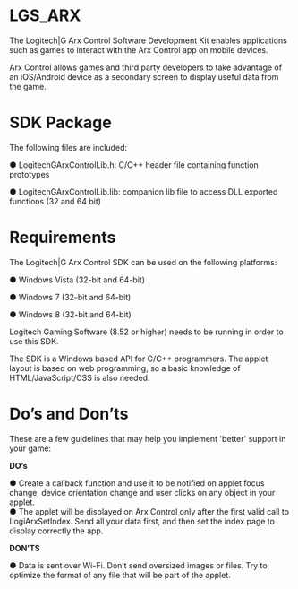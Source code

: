 # LGS_ARX
The Logitech|G Arx Control Software Development Kit enables applications such as games to interact with the Arx Control app on mobile devices.

Arx Control allows games and third party developers to take advantage of an iOS/Android device as a secondary screen to display useful data from the game.

# SDK Package
The following files are included:

● LogitechGArxControlLib.h: C/C++ header file containing function prototypes

● LogitechGArxControlLib.lib: companion lib file to access DLL exported functions (32 and 64 bit)

# Requirements
The Logitech|G Arx Control SDK can be used on the following platforms:

● Windows Vista (32-bit and 64-bit)

● Windows 7 (32-bit and 64-bit)

● Windows 8 (32-bit and 64-bit)


Logitech Gaming Software (8.52 or higher) needs to be running in order to use this SDK.

The SDK is a Windows based API for C/C++ programmers. The applet layout is based on web programming, so a basic knowledge of HTML/JavaScript/CSS is also needed.

# Do’s and Don’ts
These are a few guidelines that may help you implement 'better' support in your game:

**DO’s**

● Create a callback function and use it to be notified on applet focus change, device orientation change and user clicks on any object in your applet.<br />
● The applet will be displayed on Arx Control only after the first valid call to LogiArxSetIndex. Send all your data first, and then set the index page to display correctly the app.

**DON’TS**

● Data is sent over Wi-Fi. Don’t send oversized images or files. Try to optimize the format of any file that will be part of the applet.
